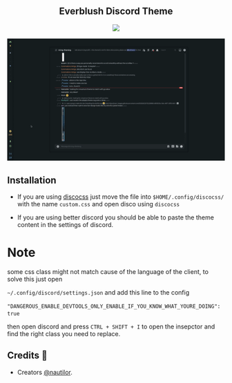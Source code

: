 <h2 align="center">Everblush Discord Theme</h2>

<p align="center"> 
<img src="https://img.shields.io/static/v1?label=license&message=MIT&color=8ccf7e&labelColor=22292b&style=for-the-badge">
</p>

![preview](previews/preview.gif)
## Installation

- If you are using [discocss](https://github.com/mlvzk/discocss) just move the file into `$HOME/.config/discocss/` with the name `custom.css` and open disco using `discocss`

- If you are using better discord you should be able to paste the theme content in the settings of discord.

# Note 
some css class might not match cause of the language of the client, to solve this just open

`~/.config/discord/settings.json` and add this line to the config

```"DANGEROUS_ENABLE_DEVTOOLS_ONLY_ENABLE_IF_YOU_KNOW_WHAT_YOURE_DOING": true```

then open discord and press `CTRL + SHIFT + I` to open the insepctor and find the right class you need to replace.

## Credits 💝
- Creators [@nautilor](https://github.com/nautilor). 
